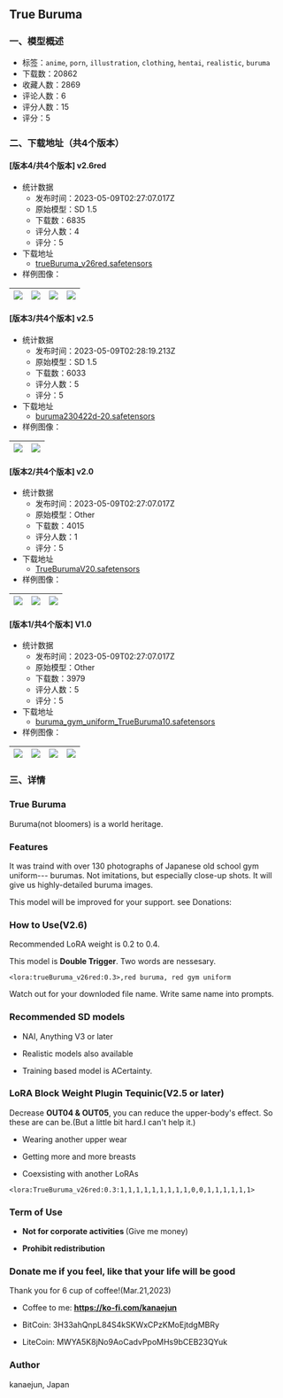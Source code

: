 ## True Buruma
### 一、模型概述

- 标签：`anime`, `porn`, `illustration`, `clothing`, `hentai`, `realistic`, `buruma`
- 下载数：20862
- 收藏人数：2869
- 评论人数：6
- 评分人数：15
- 评分：5

### 二、下载地址（共4个版本）

#### [版本4/共4个版本] v2.6red

- 统计数据
  - 发布时间：2023-05-09T02:27:07.017Z
  - 原始模型：SD 1.5
  - 下载数：6835
  - 评分人数：4
  - 评分：5
- 下载地址
  - [trueBuruma_v26red.safetensors](https://civitai.com/api/download/models/66023)
- 样例图像：

| <img src="https://image.civitai.com/xG1nkqKTMzGDvpLrqFT7WA/9ffc873c-33c2-4a94-9e82-f503dc5eee08/width=450/732010.jpeg" /> | <img src="https://image.civitai.com/xG1nkqKTMzGDvpLrqFT7WA/817ce5f6-9637-46c2-a394-b525bac36c4c/width=450/732023.jpeg" /> | <img src="https://image.civitai.com/xG1nkqKTMzGDvpLrqFT7WA/7abc75be-6180-4794-afdf-2dd6a78a0d32/width=450/746544.jpeg" /> | <img src="https://image.civitai.com/xG1nkqKTMzGDvpLrqFT7WA/b1793de5-ef13-4a0b-a32a-c493c4e89f8a/width=450/732041.jpeg" /> |
| ---- | ---- | ---- | ---- |

#### [版本3/共4个版本] v2.5

- 统计数据
  - 发布时间：2023-05-09T02:28:19.213Z
  - 原始模型：SD 1.5
  - 下载数：6033
  - 评分人数：5
  - 评分：5
- 下载地址
  - [buruma230422d-20.safetensors](https://civitai.com/api/download/models/52736)
- 样例图像：

| <img src="https://image.civitai.com/xG1nkqKTMzGDvpLrqFT7WA/9e499317-f4c9-40ad-3a78-45a197788200/width=450/568880.jpeg" /> | <img src="https://image.civitai.com/xG1nkqKTMzGDvpLrqFT7WA/b98de311-9c78-4b30-5147-474c284c1900/width=450/568894.jpeg" /> |
| ---- | ---- |

#### [版本2/共4个版本] v2.0

- 统计数据
  - 发布时间：2023-05-09T02:27:07.017Z
  - 原始模型：Other
  - 下载数：4015
  - 评分人数：1
  - 评分：5
- 下载地址
  - [TrueBurumaV20.safetensors](https://civitai.com/api/download/models/38212)
- 样例图像：

| <img src="https://image.civitai.com/xG1nkqKTMzGDvpLrqFT7WA/9d55374a-770b-4799-b605-ff9361e63700/width=450/422414.jpeg" /> | <img src="https://image.civitai.com/xG1nkqKTMzGDvpLrqFT7WA/47b26961-cb2b-4277-904e-362589c18600/width=450/422432.jpeg" /> | <img src="https://image.civitai.com/xG1nkqKTMzGDvpLrqFT7WA/0cb20282-1b97-4580-fa0b-3604c33a1f00/width=450/422433.jpeg" /> |
| ---- | ---- | ---- |

#### [版本1/共4个版本] V1.0

- 统计数据
  - 发布时间：2023-05-09T02:27:07.017Z
  - 原始模型：Other
  - 下载数：3979
  - 评分人数：5
  - 评分：5
- 下载地址
  - [buruma_gym_uniform_TrueBuruma10.safetensors](https://civitai.com/api/download/models/27148)
- 样例图像：

| <img src="https://image.civitai.com/xG1nkqKTMzGDvpLrqFT7WA/baa0da1a-5c4f-4776-b909-1abbdd0c3800/width=450/299078.jpeg" /> | <img src="https://image.civitai.com/xG1nkqKTMzGDvpLrqFT7WA/2e933675-4f1c-48c1-0a73-f011e9010400/width=450/299080.jpeg" /> | <img src="https://image.civitai.com/xG1nkqKTMzGDvpLrqFT7WA/d5b21b90-4526-42fa-ca73-7b3358777400/width=450/299192.jpeg" /> | <img src="https://image.civitai.com/xG1nkqKTMzGDvpLrqFT7WA/b3f2754e-dac8-4355-09ba-d25950ac1e00/width=450/299082.jpeg" /> |
| ---- | ---- | ---- | ---- |


### 三、详情
<h3>True Buruma</h3><p>Buruma(not bloomers) is a world heritage.</p><h3>Features</h3><p>It was traind with over 130 photographs of Japanese old school gym uniform--- burumas. Not imitations, but especially close-up shots. It will give us highly-detailed buruma images.</p><p>This model will be improved for your support. see Donations:</p><p></p><h3>How to Use(V2.6)</h3><p>Recommended LoRA weight is 0.2 to 0.4.</p><p>This model is <strong>Double Trigger</strong>. Two words are nessesary.</p><pre><code>&lt;lora:trueBuruma_v26red:0.3&gt;,red buruma, red gym uniform</code></pre><p>Watch out for your downloded file name. Write same name into prompts.</p><p></p><h3>Recommended SD models</h3><ul><li><p>NAI, Anything V3 or later</p></li></ul><ul><li><p>Realistic models also available</p></li><li><p>Training based model is ACertainty.</p></li></ul><p></p><h3>LoRA Block Weight Plugin Tequinic(V2.5 or later)</h3><p>Decrease <strong>OUT04 &amp; OUT05</strong>, you can reduce the upper-body's effect. So these are can be.(But a little bit hard.I can't help it.)</p><ul><li><p>Wearing another upper wear</p></li><li><p>Getting more and more breasts</p></li><li><p>Coexsisting with another LoRAs</p></li></ul><pre><code>&lt;lora:TrueBuruma_v26red:0.3:1,1,1,1,1,1,1,1,1,0,0,1,1,1,1,1,1&gt;</code></pre><h3>Term of Use</h3><ul><li><p><strong>Not for corporate activities </strong>(Give me money)</p></li><li><p><strong>Prohibit redistribution</strong></p></li></ul><p></p><h3>Donate me if you feel, like that your life will be good</h3><p>Thank you for 6 cup of coffee!(Mar.21,2023)</p><ul><li><p>Coffee to me: <a target="_blank" rel="ugc" href="https://ko-fi.com/kanaejun"><strong><u>https://ko-fi.com/kanaejun</u></strong></a></p></li><li><p>BitCoin: 3H33ahQnpL84S4kSKWxCPzKMoEjtdgMBRy</p></li><li><p>LiteCoin: MWYA5K8jNo9AoCadvPpoMHs9bCEB23QYuk</p></li></ul><h3>Author</h3><p>kanaejun, Japan</p>